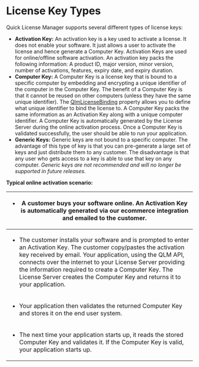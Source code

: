 # License Key Types

Quick License Manager supports several different types of license keys:

* **Activation Key:** An activation key is a key used to activate a license. It does not enable your software. It just allows a user to activate the license and hence generate a Computer Key. Activation Keys are used for online/offline software activation. An activation key packs the following information: A product ID, major version, minor version, number of activations, features, expiry date, and expiry duration.
* **Computer Key:** A Computer Key is a license key that is bound to a specific computer by embedding and encrypting a unique identifier of the computer in the Computer Key. The benefit of a Computer Key is that it cannot be reused on other computers (unless they have the same unique identifier). The [QlmLicenseBinding](https://support.soraco.co/hc/en-us/articles/360001183583-QlmLicense-LicenseBinding) property allows you to define what unique identifier to bind the license to.  A Computer Key packs the same information as an Activation Key along with a unique computer identifier. A Computer Key is automatically generated by the License Server during the online activation process. Once a Computer Key is validated successfully, the user should be able to run your application.
* **Generic Keys:** Generic keys are not bound to a specific computer. The advantage of this type of key is that you can pre-generate a large set of keys and just distribute them to any customer. The disadvantage is that any user who gets access to a key is able to use that key on any computer. _Generic keys are not recommended and will no longer be supported in future releases._

**Typical online activation scenario:**

| <ul><li>A customer buys your software online. An Activation Key is automatically generated via our ecommerce integration and emailed to the customer.</li></ul>                                                                                                                                                                                                                                      |
| ---------------------------------------------------------------------------------------------------------------------------------------------------------------------------------------------------------------------------------------------------------------------------------------------------------------------------------------------------------------------------------------------------- |
| <ul><li>The customer installs your software and is prompted to enter an Activation Key. The customer copy/pastes the activation key received by email. Your application, using the QLM API, connects over the internet to your License Server providing the information required to create a Computer Key. The License Server creates the Computer Key and returns it to your application.</li></ul> |
| <ul><li>Your application then validates the returned Computer Key and stores it on the end user system.</li></ul>                                                                                                                                                                                                                                                                                    |
| <ul><li>The next time your application starts up, it reads the stored Computer Key and validates it. If the Computer Key is valid, your application starts up.</li></ul>                                                                                                                                                                                                                             |
